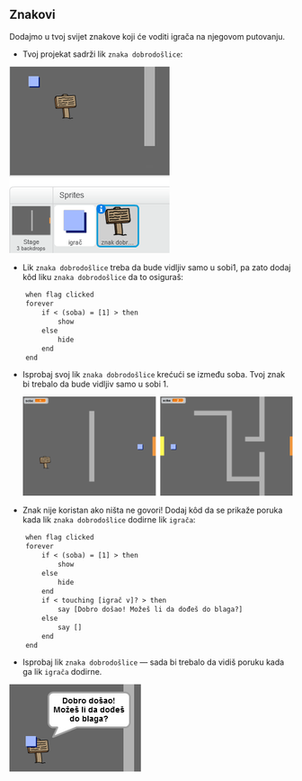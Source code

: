 ## Znakovi

Dodajmo u tvoj svijet znakove koji će voditi igrača na njegovom putovanju.

+ Tvoj projekat sadrži lik `znaka dobrodošlice`:

![screenshot](images/world-sign.png)

+ Lik `znaka dobrodošlice` treba da bude vidljiv samo u sobi1, pa zato dodaj kôd liku `znaka dobrodošlice` da to osiguraš:

```blocks
    when flag clicked
    forever
        if < (soba) = [1] > then
            show
        else
            hide
        end
    end
```

+ Isprobaj svoj lik `znaka dobrodošlice` krećući se između soba. Tvoj znak bi trebalo da bude vidljiv samo u sobi 1.
    
    ![screenshot](images/world-sign-test.png)

+ Znak nije koristan ako ništa ne govori! Dodaj kôd da se prikaže poruka kada lik `znaka dobrodošlice` dodirne lik `igrača`:

```blocks
    when flag clicked
    forever
        if < (soba) = [1] > then
            show
        else
            hide
        end
        if < touching [igrač v]? > then
            say [Dobro došao! Možeš li da dođeš do blaga?]
        else
            say []
        end
    end
```

+ Isprobaj lik `znaka dobrodošlice` — sada bi trebalo da vidiš poruku kada ga lik `igrača` dodirne.

![screenshot](images/world-sign-test2.png)